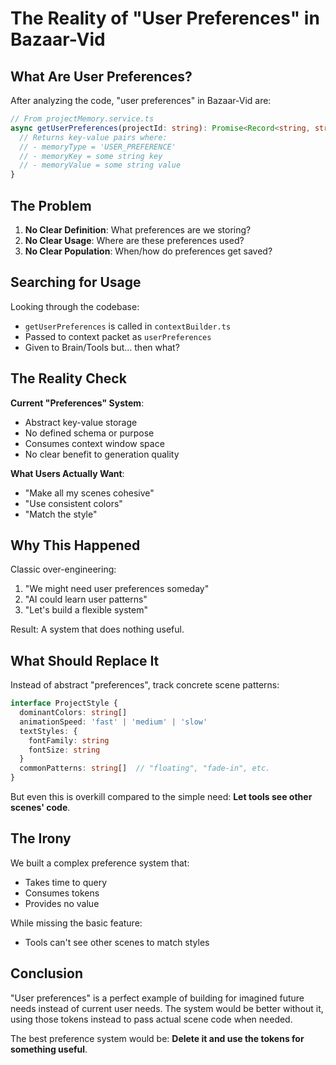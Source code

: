 # The Reality of "User Preferences" in Bazaar-Vid

## What Are User Preferences?

After analyzing the code, "user preferences" in Bazaar-Vid are:

```typescript
// From projectMemory.service.ts
async getUserPreferences(projectId: string): Promise<Record<string, string>> {
  // Returns key-value pairs where:
  // - memoryType = 'USER_PREFERENCE'
  // - memoryKey = some string key
  // - memoryValue = some string value
}
```

## The Problem

1. **No Clear Definition**: What preferences are we storing?
2. **No Clear Usage**: Where are these preferences used?
3. **No Clear Population**: When/how do preferences get saved?

## Searching for Usage

Looking through the codebase:
- `getUserPreferences` is called in `contextBuilder.ts`
- Passed to context packet as `userPreferences`
- Given to Brain/Tools but... then what?

## The Reality Check

**Current "Preferences" System**:
- Abstract key-value storage
- No defined schema or purpose
- Consumes context window space
- No clear benefit to generation quality

**What Users Actually Want**:
- "Make all my scenes cohesive"
- "Use consistent colors"
- "Match the style"

## Why This Happened

Classic over-engineering:
1. "We might need user preferences someday"
2. "AI could learn user patterns"
3. "Let's build a flexible system"

Result: A system that does nothing useful.

## What Should Replace It

Instead of abstract "preferences", track concrete scene patterns:

```typescript
interface ProjectStyle {
  dominantColors: string[]
  animationSpeed: 'fast' | 'medium' | 'slow'
  textStyles: {
    fontFamily: string
    fontSize: string
  }
  commonPatterns: string[]  // "floating", "fade-in", etc.
}
```

But even this is overkill compared to the simple need: **Let tools see other scenes' code**.

## The Irony

We built a complex preference system that:
- Takes time to query
- Consumes tokens
- Provides no value

While missing the basic feature:
- Tools can't see other scenes to match styles

## Conclusion

"User preferences" is a perfect example of building for imagined future needs instead of current user needs. The system would be better without it, using those tokens instead to pass actual scene code when needed.

The best preference system would be: **Delete it and use the tokens for something useful**.